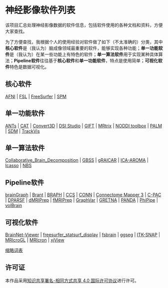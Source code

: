 # 神经影像软件列表

该项目汇总处理神经影像数据的软件信息，包括软件使用的各种文档和资料，方便大家查找。

为了方便查找，我根据个人的使用经验对软件做了如下（不太准确的）分类，其中**核心软件**是（我认为）脑成像领域最重要的软件，能够实现各种功能；**单一功能软件**是（我认为）在某一些功能上有特色的软件；**单一算法软件**用于实现某种具体算法；**Pipeline软件**往往基于**核心软件**和**单一功能软件**，特点是使用简单；**可视化软件**特色是数据可视化。

## 核心软件

[AFNI](docs/AFNI.md) | [FSL](docs/FSL.md) | [FreeSurfer](docs/FreeSurfer.md) | [SPM](docs/SPM.md)

## 单一功能软件

[ANTs](docs/ANTs.md) | [CAT](docs/CAT.md) |  [Convert3D](docs/Convert3D.md) | [DSI Studio](docs/DSI-Studio.md) | [GIFT](docs/GIFT.md) | [MRtrix](docs/MRtrix.md) | [NODDI toolbox](docs/NODDI-toolbox.md) | [PALM](docs/PALM.md) | [SDM](docs/SDM.md) | [TrackVis](docs/TrackVis.md) 

## 单一算法软件

[Collaborative\_Brain\_Decomposition](docs/Collaborative_Brain_Decomposition.md) | [GBSS](docs/GBSS.md) |  [gRAICAR](docs/gRAICAR.md) |  [ICA-AROMA](docs/ICA-AROMA.md) | [Icasso](docs/Icasso.md) |  [NBS](docs/NBS.md)

## Pipeline软件

[brainGraph](docs/brainGraph.md) | [Brant](docs/Brant.md) | [BRAPH](docs/BRAPH.md) | [CCS](docs/CCS.md) | [CONN](docs/CONN.md) | [Connectome Mapper 3](docs/CM3.md) | [C-PAC](docs/C-PAC.md) | [DPARSF](docs/DPARSF.md) | [dMRIPrep](docs/dMRIPrep.md) | [fMRIPrep](docs/fMRIPrep.md) | [GraphVar](docs/GraphVar.md) | [GRETNA](docs/GRETNA.md) | [PANDA](docs/PANDA.md) | [PhiPipe](docs/PhiPipe.md) | [volBrain](docs/volBrain.md)

## 可视化软件

[BrainNet-Viewer](docs/BrainNet-Viewer.md) | [freesurfer\_statsurf\_display](docs/freesurfer_statsurf_display.md) | [fsbrain](docs/fsbrain.md) | [ggseg](docs/ggseg.md) | [ITK-SNAP](docs/ITK-SNAP.md) | [MRIcroGL](docs/MRIcroGL.md) | [MRIcron](docs/MRIcron.md) | [xjView](docs/xjView.md)

[缩略词表](docs/Abbreviation.md)

## 许可证

本作品采用[知识共享署名-相同方式共享 4.0 国际许可协议](http://creativecommons.org/licenses/by-sa/4.0/)进行许可。
